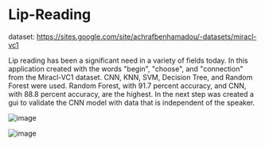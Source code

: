# Lip-Reading

dataset: https://sites.google.com/site/achrafbenhamadou/-datasets/miracl-vc1

Lip reading has been a significant need in a variety of fields today. In this application created with the words "begin", "choose", and
"connection" from the Miracl-VC1 dataset. CNN, KNN, SVM, Decision Tree, and Random Forest were used. Random Forest,
with 91.7 percent accuracy, and CNN, with 88.8 percent accuracy, are the highest. In the next step was created a gui to validate the
CNN model with data that is independent of the speaker.


![image](https://user-images.githubusercontent.com/45537416/124118948-94aa8300-da7a-11eb-8b6d-65e431d796ac.png)


![image](https://user-images.githubusercontent.com/45537416/124118997-a0964500-da7a-11eb-95d7-25da5cac5ed4.png)

